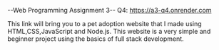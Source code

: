 --Web Programming Assignment 3--
Q4: https://a3-q4.onrender.com

This link will bring you to a pet adoption website that I made using HTML,CSS,JavaScript and Node.js.
This website is a very simple and beginner project using the basics of full stack development. 
